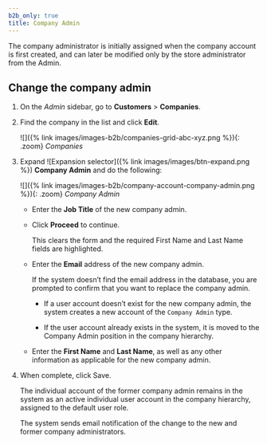 ```yaml
---
b2b_only: true
title: Company Admin
---
```


The company administrator is initially assigned when the company account is first created, and can later be modified only by the store administrator from the Admin.

## Change the company admin

1. On the _Admin_ sidebar, go to **Customers** > **Companies**.

1. Find the company in the list and click **Edit**.

   ![]({% link images/images-b2b/companies-grid-abc-xyz.png %}){: .zoom}
   _Companies_

1. Expand ![Expansion selector]({% link images/images/btn-expand.png %}) **Company Admin** and do the following:

   ![]({% link images/images-b2b/company-account-company-admin.png %}){: .zoom}
   _Company Admin_

   - Enter the **Job Title** of the new company admin.

   - Click **Proceed** to continue.

      This clears the form and the required First Name and Last Name fields are highlighted.

   - Enter the **Email** address of the new company admin.

      If the system doesn’t find the email address in the database, you are prompted to confirm that you want to replace the company admin.

      - If a user account doesn’t exist for the new company admin, the system creates a new account of the `Company Admin` type.

      - If the user account already exists in the system, it is moved to the Company Admin position in the company hierarchy.

   - Enter the **First Name** and **Last Name**, as well as any other information as applicable for the new company admin.

1. When complete, click <span class="btn">Save</span>.

   The individual account of the former company admin remains in the system as an active individual user account in the company hierarchy, assigned to the default user role.

   The system sends email notification of the change to the new and former company administrators.
